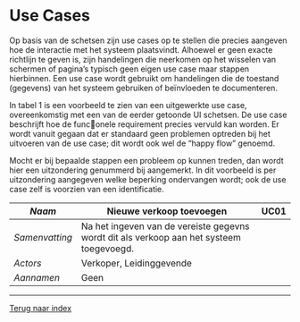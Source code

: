 Use Cases
=========

Op basis van de schetsen zijn use cases op te stellen die precies aangeven hoe de interactie met het systeem plaatsvindt. Alhoewel er geen exacte richtlijn te geven is, zijn handelingen die neerkomen op het wisselen van schermen of pagina’s typisch geen eigen use case maar stappen
hierbinnen. Een use case wordt gebruikt om handelingen die de toestand (gegevens) van het systeem gebruiken of beïnvloeden te documenteren.

In tabel 1 is een voorbeeld te zien van een uitgewerkte use case, overeenkomstig met een van de eerder getoonde UI schetsen. De use case beschrijft hoe de func􀦞onele requirement precies vervuld kan worden. Er wordt vanuit gegaan dat er standaard geen problemen optreden bij het
uitvoeren van de use case; dit wordt ook wel de “happy flow” genoemd. 

Mocht er bij bepaalde stappen een probleem op kunnen treden, dan wordt hier een uitzondering genummerd bij aangemerkt. In dit voorbeeld is per uitzondering aangegeven welke beperking ondervangen wordt; ook de use case zelf is voorzien van een identificatie.

|*Naam*|Nieuwe verkoop toevoegen|UC01|
|----|------------------------|----|
|*Samenvatting*|Na het ingeven van de vereiste gegevns wordt dit als verkoop aan het systeem toegevoegd.|
|*Actors*|Verkoper, Leidinggevende|
|*Aannamen*|Geen|


***
[Terug naar index](/)

